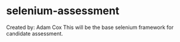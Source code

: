 # selenium-assessment
Created by: Adam Cox
This will be the base selenium framework for candidate assessment.